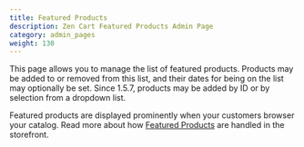 ```yaml
---
title: Featured Products
description: Zen Cart Featured Products Admin Page 
category: admin_pages
weight: 130
---
```


This page allows you to manage the list of featured products.  Products may be added to or removed from this list, and their dates for being on the list may optionally be set.  Since 1.5.7, products may be added by ID or by selection from a dropdown list.  

Featured products are displayed prominently when your customers browser your catalog.  Read more about how [Featured Products](/user/products/featured_products/) are handled in the storefront. 

